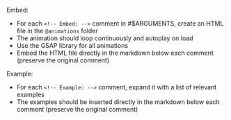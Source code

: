 Embed:

- For each `<!-- Embed: -->` comment in #$ARGUMENTS, create an HTML file in the `@animations` folder
- The animation should loop continuously and autoplay on load
- Use the GSAP library for all animations
- Embed the HTML file directly in the markdown below each comment (preserve the original comment)

Example:

- For each `<!-- Example: -->` comment, expand it with a list of relevant examples
- The examples should be inserted directly in the markdown below each comment (preserve the original comment)

